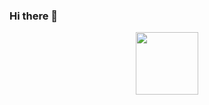 ### Hi there 👋

<!--
**SergeySvist/SergeySvist** is a ✨ _special_ ✨ repository because its `README.md` (this file) appears on your GitHub profile.

Here are some ideas to get you started:

- 🔭 I’m currently working on ...
- 🌱 I’m currently learning ...
- 👯 I’m looking to collaborate on ...
- 🤔 I’m looking for help with ...
- 💬 Ask me about ...
- 📫 How to reach me: ...
- 😄 Pronouns: ...
- ⚡ Fun fact: ...
-->
<div id="header" align="center">
  <img src="[https://media.giphy.com/media/M9gbBd9nbDrOTu1Mqx/giphy.gif](https://media.giphy.com/media/v1.Y2lkPTc5MGI3NjExYzY5YzE1OTgzYzY4YzlmMGM4OTIzYTQ0MGZhNTQ1ZjEyY2NjNDU0YiZlcD12MV9pbnRlcm5hbF9naWZzX2dpZklkJmN0PWc/UDclWKlmfmq7twI3iJ/giphy.gif)" width="100"/>
</div>
